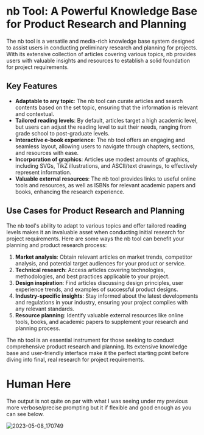 # nb Tool: A Powerful Knowledge Base for Product Research and Planning

The nb tool is a versatile and media-rich knowledge base system designed to assist users in conducting preliminary research and planning for projects. With its extensive collection of articles covering various topics, nb provides users with valuable insights and resources to establish a solid foundation for project requirements.

## Key Features

- **Adaptable to any topic**: The nb tool can curate articles and search contents based on the set topic, ensuring that the information is relevant and contextual.
- **Tailored reading levels**: By default, articles target a high academic level, but users can adjust the reading level to suit their needs, ranging from grade school to post-graduate levels.
- **Interactive e-book experience**: The nb tool offers an engaging and seamless layout, allowing users to navigate through chapters, sections, and resources with ease.
- **Incorporation of graphics**: Articles use modest amounts of graphics, including SVGs, TikZ illustrations, and ASCII/text drawings, to effectively represent information.
- **Valuable external resources**: The nb tool provides links to useful online tools and resources, as well as ISBNs for relevant academic papers and books, enhancing the research experience.

## Use Cases for Product Research and Planning

The nb tool's ability to adapt to various topics and offer tailored reading levels makes it an invaluable asset when conducting initial research for project requirements. Here are some ways the nb tool can benefit your planning and product research process:

1. **Market analysis**: Obtain relevant articles on market trends, competitor analysis, and potential target audiences for your product or service.
2. **Technical research**: Access articles covering technologies, methodologies, and best practices applicable to your project.
3. **Design inspiration**: Find articles discussing design principles, user experience trends, and examples of successful product designs.
4. **Industry-specific insights**: Stay informed about the latest developments and regulations in your industry, ensuring your project complies with any relevant standards.
5. **Resource planning**: Identify valuable external resources like online tools, books, and academic papers to supplement your research and planning process.

The nb tool is an essential instrument for those seeking to conduct comprehensive product research and planning. Its extensive knowledge base and user-friendly interface make it the perfect starting point before diving into final, real research for project requirements.

Human Here
=============
The output is not quite on par with what I was seeing under my previous more verbose/precise prompting but it if flexible and good enough as you can see below. 

![2023-05-08_170749](https://user-images.githubusercontent.com/6298118/236797936-50e4df0a-2cd4-4db5-9bfc-52492fe73961.jpg)
